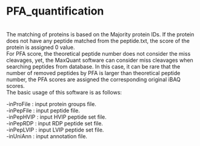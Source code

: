 # PFA_quantification
<br/>
The matching of proteins is based on the Majority protein IDs. If the protein does not have any peptide matched from the peptide.txt, the score of the protein is assigned 0 value. 
<br/>
For PFA score, the theoretical peptide number does not consider the miss cleavages, yet, the MaxQuant software can consider miss cleavages when searching peptides from database. In this case, it can be rare that the number of removed peptides by PFA is larger than theoretical peptide number, the PFA scores are assigned the corresponding original iBAQ scores.  
<br/>
The basic usage of this software is as follows:<br/>

-inProFile      :   input protein groups file. <br/>
-inPepFile     :   input peptide file.<br/>
-inPepHVIP   :  input HVIP peptide set file. <br/>
-inPepRDP    :  input RDP peptide set file.<br/>
-inPepLVIP   :  input LVIP peptide set file.<br/>
-inUniAnn    :  input annotation file.<br/>

